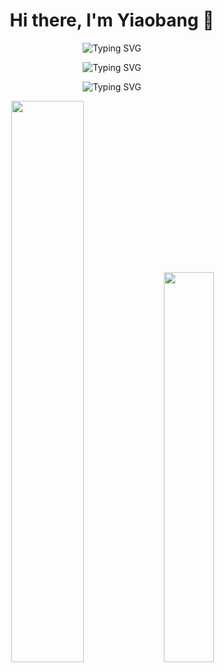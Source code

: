 <h1 align="center">Hi there, I'm Yiaobang 👋</h1>

<p align="center">
  <img src="https://readme-typing-svg.herokuapp.com?font=Fira+Code&pause=1000&color=F75C7E&center=true&vCenter=true&width=435&lines=世事不可强求;快乐长存" alt="Typing SVG" />
</p>
<p align="center">
  <img src="https://readme-typing-svg.herokuapp.com?font=Fira+Code&pause=1000&color=F75C7E&center=true&vCenter=true&width=435&lines=Things+in+life+cannot+be+forced;+happiness+endures" alt="Typing SVG" />
</p>
<p align="center">
  <img src="https://readme-typing-svg.herokuapp.com?font=Fira+Code&pause=1000&color=F75C7E&center=true&vCenter=true&width=435&lines=世事無理求;幸永続;" alt="Typing SVG" />
</p>

<p align="center">
  <img width="48%" src="https://github-readme-stats.vercel.app/api?username=yiaobang&show_icons=true&theme=highcontrast" />
  <img width="40%" src="https://github-readme-stats.vercel.app/api/top-langs/?username=yiaobang&layout=compact&langs_count=6&theme=highcontrast" />
</p>
